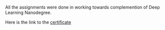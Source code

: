 All the assignments were done in working towards complemention of Deep Learning Nanodegree.

Here is the link to the [certificate](https://drive.google.com/file/d/1EdN7ATlLQf2ng7qFylxNEQu74rPRfpHk/view?usp=sharing)

